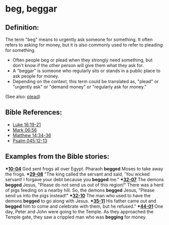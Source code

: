 # beg, beggar #

## Definition: ##

The term "beg" means to urgently ask someone for something. It often refers to asking for money, but it is also commonly used to refer to pleading for something.

 * Often people beg or plead when they strongly need something, but don't know if the other person will give them what they ask for.
 * A "beggar" is someone who regularly sits or stands in a public place to ask people for money.
 * Depending on the context, this term could be translated as, "plead" or "urgently ask" or "demand money" or "regularly ask for money."

(See also: [plead](../other/plead.md))

## Bible References: ##

* [Luke 16:19-21](https://door43.org/en/bible/notes/luk/16/19)
* [Mark 06:56](https://door43.org/en/bible/notes/mrk/06/56)
* [Matthew 14:34-36](https://door43.org/en/bible/notes/mat/14/34)
* [Psalm 045:12-13](https://door43.org/en/bible/notes/psa/045/012)

## Examples from the Bible stories: ##

  __*[10-04](https://door43.org/en/obs/notes/frames/10-04)__ God sent frogs all over Egypt. Pharaoh __begged__ Moses to take away the frogs.
  __*[29-08](https://door43.org/en/obs/notes/frames/29-08)__ "The king called the servant and said, 'You wicked servant! I forgave your debt because you __begged__ me."
  __*[32-07](https://door43.org/en/obs/notes/frames/32-07)__ The demons __begged__ Jesus, "Please do not send us out of this region!" There was a herd of pigs feeding on a nearby hill. So, the demons __begged__ Jesus, "Please send us into the pigs instead!"
  __*[32-10](https://door43.org/en/obs/notes/frames/32-10)__ The man who used to have the demons __begged__ to go along with Jesus.
  __*[35-11](https://door43.org/en/obs/notes/frames/35-11)__ His father came out and __begged__ him to come and celebrate with them, but he refused."
  __*[44-01](https://door43.org/en/obs/notes/frames/44-01)__ One day, Peter and John were going to the Temple. As they approached the Temple gate, they saw a crippled man who was __begging__ for money.



